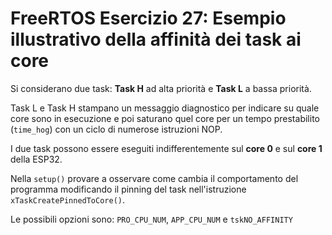 # FreeRTOS Esercizio 27: Esempio illustrativo della affinità dei task ai core

Si considerano due task: __Task H__ ad alta priorità e __Task L__ a bassa priorità.

Task L e Task H stampano un messaggio diagnostico per indicare su quale core sono in esecuzione e poi saturano quel core per un tempo prestabilito (`time_hog`) con un ciclo di numerose istruzioni NOP.

I due task possono essere eseguiti indifferentemente sul __core 0__ e sul __core 1__ della ESP32.

Nella `setup()` provare a osservare come cambia il comportamento del programma modificando il pinning del task nell'istruzione `xTaskCreatePinnedToCore()`.

Le possibili opzioni sono: `PRO_CPU_NUM`, `APP_CPU_NUM` e `tskNO_AFFINITY`